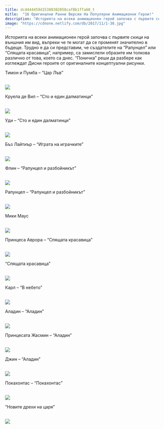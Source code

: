 ```yaml
---
title: dc4444459d15380302058caf8b1ffa60_t
mitle:  "16 Оригинални Ранни Версии На Популярни Анимационни Герои!"
description: "Историята на всеки анимационен герой започва с първите скици на външния им вид, въпреки че те могат да се променят значително в бъдеще. Трудно е да си представим, че "
image: "https://cdnone.netlify.com/db/2017/11/1-38.jpg"
---
```


 <p>Историята на всеки анимационен герой започва с първите скици на външния им вид, въпреки че те могат да се променят значително в бъдеще. Трудно е да си представим, че създателите на “Рапунцел” или “Спящата красавица”, например, са замислели образите им толкова различно от това, което са днес. “Поничка” реши да разбере как изглеждат Дисни героите от оригиналните концептуални рисунки.</p>      <p>Тимон и Пумба – “Цар Лъв”</p> <p> <br/><img src="https://cdnone.netlify.com/db/2017/11/1-38.jpg"/><br/></p> <p>Круела де Вил – “Сто и един далматинци”</p>      <p> <br/><img src="https://cdnone.netlify.com/db/2017/11/2-37.jpg"/><br/></p> <p>Уди – “Сто и един далматинци”</p> <p> <br/><img src="https://cdnone.netlify.com/db/2017/11/3-38.jpg"/><br/></p> <p>Бъз Лайтиър – “Играта на играчките”</p>      <p> <br/><img src="https://cdnone.netlify.com/db/2017/11/4-38.jpg"/><br/></p> <p>Флин – “Рапунцел и разбойникът”</p> <p> <br/><img src="https://cdnone.netlify.com/db/2017/11/5-36.jpg"/><br/></p> <p>Рапунцел – “Рапунцел и разбойникът”</p> <p> <br/><img src="https://cdnone.netlify.com/db/2017/11/6-38.jpg"/><br/></p> <p>Мики Маус</p>      <p> <br/><img src="https://cdnone.netlify.com/db/2017/11/7-38.jpg"/><br/></p> <p>Принцеса Аврора – “Спящата красавица”</p> <p> <br/><img src="https://cdnone.netlify.com/db/2017/11/8-38.jpg"/><br/></p> <p>“Спящата красавица”</p>      <p> <br/><img src="https://cdnone.netlify.com/db/2017/11/9-38.jpg"/><br/></p> <p>Карл – “В небето”</p> <p> <br/><img src="https://cdnone.netlify.com/db/2017/11/10-38.jpg"/><br/></p> <p>Аладин – “Аладин”</p> <p> <br/><img src="https://cdnone.netlify.com/db/2017/11/11-38.jpg"/><br/></p> <p>Принцесата Жасмин – “Аладин”</p> <p> <br/><img src="https://cdnone.netlify.com/db/2017/11/12-36.jpg"/><br/></p> <p>Джин – “Аладин”</p> <p> <br/><img src="https://cdnone.netlify.com/db/2017/11/13-37.jpg"/><br/></p> <p>Покахонтас – “Покахонтас”</p> <p> <br/><img src="https://cdnone.netlify.com/db/2017/11/14-34.jpg"/><br/></p> <p>“Новите дрехи на царя”</p> <p> <br/><img src="https://cdnone.netlify.com/db/2017/11/15-34.jpg"/><br/></p>       